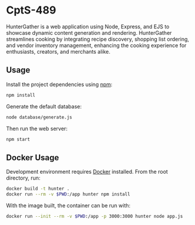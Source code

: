 # CptS-489

HunterGather is a web application using Node, Express, and EJS to showcase dynamic content generation and rendering. HunterGather streamlines cooking by integrating recipe discovery, shopping list ordering, and vendor inventory management, enhancing the cooking experience for enthusiasts, creators, and merchants alike.

## Usage
Install the project dependencies using [npm](https://www.npmjs.com/):
```bash
npm install
```
Generate the default database:
```bash
node database/generate.js
```
Then run the web server:
```bash
npm start
```

## Docker Usage
Development environment requires [Docker](https://www.docker.com/) installed. From the root directory, run:
```bash
docker build -t hunter .
docker run --rm -v $PWD:/app hunter npm install
```
With the image built, the container can be run with:
```bash
docker run --init --rm -v $PWD:/app -p 3000:3000 hunter node app.js
```
